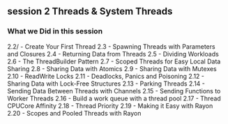 ## session 2 Threads & System Threads

### What we Did in this session


2.2/ - Create Your First Thread
2.3 - Spawning Threads with Parameters and Closures
2.4 - Returning Data from Threads
2.5 - Dividing Workloads
2.6 - The ThreadBuilder Pattern
2.7 - Scoped Threads for Easy Local Data Sharing
2.8 - Sharing Data with Atomics
2.9 - Sharing Data with Mutexes
2.10 - ReadWrite Locks
2.11 - Deadlocks, Panics and Poisoning
2.12 - Sharing Data with Lock-Free Structures
2.13 - Parking Threads
2.14 - Sending Data Between Threads with Channels
2.15 - Sending Functions to Worker Threads
2.16 - Build a work queue with a thread pool
2.17 - Thread CPUCore Affinity
2.18 - Thread Priority
2.19 - Making it Easy with Rayon
2.20 - Scopes and Pooled Threads with Rayon